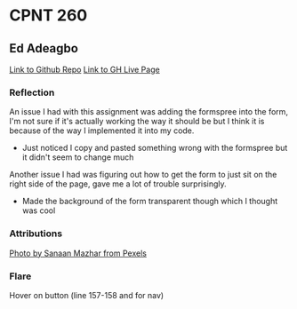 # CPNT 260

## Ed Adeagbo

[Link to Github Repo](https://github.com/ykEddie/cpnt260-a4)
[Link to GH Live Page](https://ykeddie.github.io/cpnt260-a4/)

### Reflection

An issue I had with this assignment was adding the formspree into the form, I'm not sure if it's actually working the way it should be but I think it is because of the way I implemented it into my code.

- Just noticed I copy and pasted something wrong with the formspree but it didn't seem to change much

Another issue I had was figuring out how to get the form to just sit on the right side of the page, gave me a lot of trouble surprisingly.

- Made the background of the form transparent though which I thought was cool

### Attributions

[Photo by Sanaan Mazhar from Pexels](https://images.pexels.com/photos/2272752/pexels-photo-2272752.jpeg?auto=compress&cs=tinysrgb&dpr=2&h=650&w=940)

### Flare

Hover on button (line 157-158 and for nav)